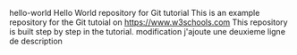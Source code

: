 hello-world Hello World repository for Git tutorial This is an example repository for the Git tutoial on https://www.w3schools.com This repository is built step by step in the tutorial.
modification 
j'ajoute une deuxieme ligne de description
